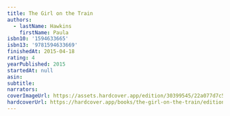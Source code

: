```yaml
---
title: The Girl on the Train
authors:
  - lastName: Hawkins
    firstName: Paula
isbn10: '1594633665'
isbn13: '9781594633669'
finishedAt: 2015-04-18
rating: 4
yearPublished: 2015
startedAt: null
asin:
subtitle:
narrators:
coverImageUrl: https://assets.hardcover.app/edition/30399545/22a077d7c5cc34bf31fd72d67ed7286796ea73dc.jpeg
hardcoverUrl: https://hardcover.app/books/the-girl-on-the-train/editions/30399545
---
```

